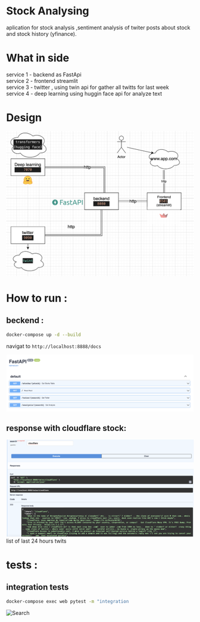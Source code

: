 # Stock Analysing
aplication for stock analysis ,sentiment analysis of twiter posts about stock and stock history (yfinance).
# What in side
service 1 - backend as FastApi  
service 2 - frontend streamlit  
service 3 - twitter , using twin api for gather all twitts for last week  
service 4 - deep learning using huggin face api for analyze text
# Design 
![Alt text](pictures/stockAnalysis.png?raw=true "Design")

# How to run :
## beckend :
```bash
docker-compose up -d --build  
```
navigat to ```http://localhost:8888/docs```

![](pictures/backend.png?raw=true "FastApi")

## response with cloudflare stock:
![Alt text](pictures/search.png?raw=true "Search")
list of last 24 hours twits
# tests :
## integration tests
```bash
docker-compose exec web pytest -m "integration  
```
![](pictures/appVideo.gif "Search")
